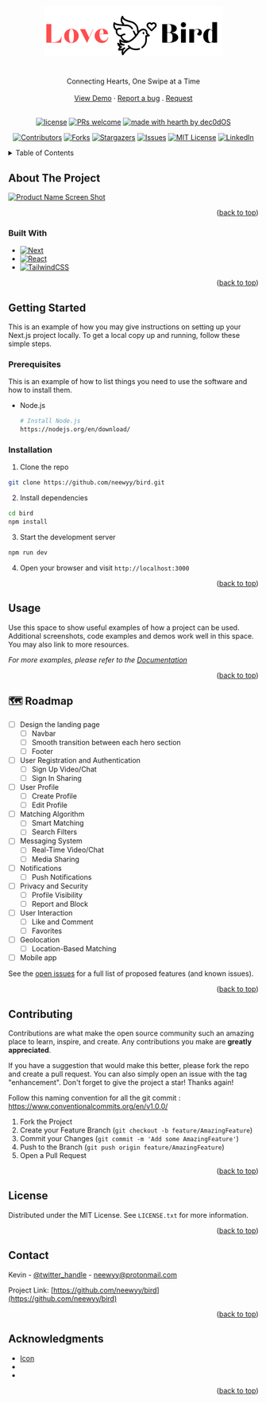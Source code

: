 
<!-- Improved compatibility of back to top link: See: https://github.com/othneildrew/Best-README-Template/pull/73 -->
<a name="readme-top"></a>
<!--
*** Thanks for checking out the Best-README-Template. If you have a suggestion
*** that would make this better, please fork the repo and create a pull request
*** or simply open an issue with the tag "enhancement".
*** Don't forget to give the project a star!
*** Thanks again! Now go create something AMAZING! :D
-->



<!-- PROJECT SHIELDS -->
<!--
*** I'm using markdown "reference style" links for readability.
*** Reference links are enclosed in brackets [ ] instead of parentheses ( ).
*** See the bottom of this document for the declaration of the reference variables
*** for contributors-url, forks-url, etc. This is an optional, concise syntax you may use.
*** https://www.markdownguide.org/basic-syntax/#reference-style-links
-->

<!-- PROJECT LOGO -->

<div align="center">
  <a href="https://github.com/Neewyy/lovebird">
    <img src="public/logo.png" alt="Logo">
  </a>

<h1 align="center">
</h1>

<div align="center">
  Connecting Hearts, One Swipe at a Time
  <br />
  <br />
  <a href="https://github.com/dec0dOS/amazing-github-template/issues/new?assignees=&labels=bug&template=01_BUG_REPORT.md&title=bug%3A+">View Demo</a>
  ·
  <a href="https://github.com/dec0dOS/amazing-github-template/issues/new?assignees=&labels=enhancement&template=02_FEATURE_REQUEST.md&title=feat%3A+">Report a bug</a>
  .
  <a href="https://github.com/dec0dOS/amazing-github-template/discussions">Request</a>
</div>

<div align="center">
<br />

[![license](https://img.shields.io/github/license/dec0dOS/amazing-github-template.svg?style=flat-square)](LICENSE)
[![PRs welcome](https://img.shields.io/badge/PRs-welcome-ff69b4.svg?style=flat-square)](https://github.com/dec0dOS/amazing-github-template/issues?q=is%3Aissue+is%3Aopen+label%3A%22help+wanted%22)
[![made with hearth by dec0dOS](https://img.shields.io/badge/made%20with%20%E2%99%A5%20by-kesh-ff1414.svg?style=flat-square)](https://github.com/neewyy)

</div>

[![Contributors][contributors-shield]][contributors-url] 
[![Forks][forks-shield]][forks-url]
[![Stargazers][stars-shield]][stars-url]
[![Issues][issues-shield]][issues-url]
[![MIT License][license-shield]][license-url]
[![LinkedIn][linkedin-shield]][linkedin-url]

</div>



<!-- TABLE OF CONTENTS -->
<details>
  <summary>Table of Contents</summary>
  <ol>
    <li>
      <a href="#about-the-project">About The Project</a>
      <ul>
        <li><a href="#built-with">Built With</a></li>
      </ul>
    </li>
    <li>
      <a href="#getting-started">Getting Started</a>
      <ul>
        <li><a href="#prerequisites">Prerequisites</a></li>
        <li><a href="#installation">Installation</a></li>
      </ul>
    </li>
    <li><a href="#usage">Usage</a></li>
    <li><a href="#roadmap">Roadmap</a></li>
    <li><a href="#contributing">Contributing</a></li>
    <li><a href="#license">License</a></li>
    <li><a href="#contact">Contact</a></li>
    <li><a href="#acknowledgments">Acknowledgments</a></li>
  </ol>
</details>



<!-- ABOUT THE PROJECT -->
## About The Project

[![Product Name Screen Shot][product-screenshot]](https://example.com)

<p align="right">(<a href="#readme-top">back to top</a>)</p>



### Built With

* [![Next][Next.js]][Next-url]
* [![React][React.js]][React-url]
* [![TailwindCSS][TailwindCSS-badge]][TailwindCSS-url]

<p align="right">(<a href="#readme-top">back to top</a>)</p>



<!-- GETTING STARTED -->
## Getting Started

This is an example of how you may give instructions on setting up your Next.js project locally.
To get a local copy up and running, follow these simple steps.

### Prerequisites

This is an example of how to list things you need to use the software and how to install them.
* Node.js
  ```sh
  # Install Node.js
  https://nodejs.org/en/download/
  ```

### Installation

1. Clone the repo
  ```sh
  git clone https://github.com/neewyy/bird.git
  ```
2. Install dependencies
  ```sh
  cd bird
  npm install
  ```
3. Start the development server
  ```sh
  npm run dev
  ```
4. Open your browser and visit `http://localhost:3000`

<p align="right">(<a href="#readme-top">back to top</a>)</p>



<!-- USAGE EXAMPLES -->
## Usage

Use this space to show useful examples of how a project can be used. Additional screenshots, code examples and demos work well in this space. You may also link to more resources.

_For more examples, please refer to the [Documentation](https://example.com)_

<p align="right">(<a href="#readme-top">back to top</a>)</p>



<!-- ROADMAP -->
## 🗺 Roadmap
- [ ] Design the landing page 
    - [ ] Navbar
    - [ ] Smooth transition between each hero section
    - [ ] Footer
- [ ] User Registration and Authentication
    - [ ] Sign Up Video/Chat
    - [ ] Sign In Sharing
- [ ] User Profile
    - [ ] Create Profile
    - [ ] Edit Profile
- [ ] Matching Algorithm
    - [ ] Smart Matching
    - [ ] Search Filters
- [ ] Messaging System
    - [ ] Real-Time Video/Chat
    - [ ] Media Sharing
- [ ] Notifications
    - [ ] Push Notifications
- [ ] Privacy and Security
    - [ ] Profile Visibility
    - [ ] Report and Block
- [ ] User Interaction
    - [ ] Like and Comment
    - [ ] Favorites
- [ ] Geolocation
    - [ ] Location-Based Matching
- [ ] Mobile app

See the [open issues](https://github.com/neewyy/bird/issues) for a full list of proposed features (and known issues).

<p align="right">(<a href="#readme-top">back to top</a>)</p>



<!-- CONTRIBUTING -->
## Contributing

Contributions are what make the open source community such an amazing place to learn, inspire, and create. Any contributions you make are **greatly appreciated**.

If you have a suggestion that would make this better, please fork the repo and create a pull request. You can also simply open an issue with the tag "enhancement".
Don't forget to give the project a star! Thanks again!

Follow this naming convention for all the git commit : https://www.conventionalcommits.org/en/v1.0.0/

1. Fork the Project
2. Create your Feature Branch (`git checkout -b feature/AmazingFeature`)
3. Commit your Changes (`git commit -m 'Add some AmazingFeature'`)
4. Push to the Branch (`git push origin feature/AmazingFeature`)
5. Open a Pull Request

<p align="right">(<a href="#readme-top">back to top</a>)</p>



<!-- LICENSE -->
## License

Distributed under the MIT License. See `LICENSE.txt` for more information.

<p align="right">(<a href="#readme-top">back to top</a>)</p>



<!-- CONTACT -->
## Contact

Kevin - [@twitter_handle](https://twitter.com/twitter_handle) - neewyy@protonmail.com

Project Link: [https://github.com/neewyy/bird](https://github.com/neewyy/bird)

<p align="right">(<a href="#readme-top">back to top</a>)</p>



<!-- ACKNOWLEDGMENTS -->
## Acknowledgments

* [Icon](https://www.flaticon.com/free-icons/love-birds/5)
* []()
* []()

<p align="right">(<a href="#readme-top">back to top</a>)</p>



<!-- MARKDOWN LINKS & IMAGES -->
<!-- https://www.markdownguide.org/basic-syntax/#reference-style-links -->
[contributors-shield]: https://img.shields.io/github/contributors/neewyy/bird.svg?style=for-the-badge
[contributors-url]: https://github.com/neewyy/bird/graphs/contributors
[forks-shield]: https://img.shields.io/github/forks/neewyy/bird.svg?style=for-the-badge
[forks-url]: https://github.com/neewyy/bird/network/members
[stars-shield]: https://img.shields.io/github/stars/neewyy/bird.svg?style=for-the-badge
[stars-url]: https://github.com/neewyy/bird/stargazers
[issues-shield]: https://img.shields.io/github/issues/neewyy/bird.svg?style=for-the-badge
[issues-url]: https://github.com/neewyy/bird/issues
[license-shield]: https://img.shields.io/github/license/neewyy/bird.svg?style=for-the-badge
[license-url]: https://github.com/neewyy/bird/blob/master/LICENSE.txt
[linkedin-shield]: https://img.shields.io/badge/-LinkedIn-black.svg?style=for-the-badge&logo=linkedin&colorB=555
[linkedin-url]: https://linkedin.com/in/kevin-huynh-717091265
[product-screenshot]: images/screenshot.png
[Next.js]: https://img.shields.io/badge/next.js-000000?style=for-the-badge&logo=nextdotjs&logoColor=white
[Next-url]: https://nextjs.org/
[React.js]: https://img.shields.io/badge/React-20232A?style=for-the-badge&logo=react&logoColor=61DAFB
[React-url]: https://reactjs.org/
[Vue.js]: https://img.shields.io/badge/Vue.js-35495E?style=for-the-badge&logo=vuedotjs&logoColor=4FC08D
[Vue-url]: https://vuejs.org/
[Angular.io]: https://img.shields.io/badge/Angular-DD0031?style=for-the-badge&logo=angular&logoColor=white
[Angular-url]: https://angular.io/
[Svelte.dev]: https://img.shields.io/badge/Svelte-4A4A55?style=for-the-badge&logo=svelte&logoColor=FF3E00
[Svelte-url]: https://svelte.dev/
[Laravel.com]: https://img.shields.io/badge/Laravel-FF2D20?style=for-the-badge&logo=laravel&logoColor=white
[Laravel-url]: https://laravel.com
[Bootstrap.com]: https://img.shields.io/badge/Bootstrap-563D7C?style=for-the-badge&logo=bootstrap&logoColor=white
[Bootstrap-url]: https://getbootstrap.com
[JQuery.com]: https://img.shields.io/badge/jQuery-0769AD?style=for-the-badge&logo=jquery&logoColor=white
[JQuery-url]: https://jquery.com 
[TailwindCSS-badge]: https://img.shields.io/badge/Tailwind_CSS-38B2AC?style=for-the-badge&logo=tailwind-css&logoColor=white
[TailwindCSS-url]: https://tailwindcss.com/

